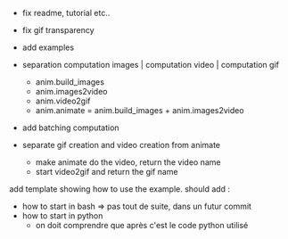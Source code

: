 
* fix readme, tutorial etc..
* fix gif transparency
* add examples

* separation computation images | computation video | computation gif
    * anim.build_images
    * anim.images2video
    * anim.video2gif
    * anim.animate = anim.build_images + anim.images2video

* add batching computation


* separate gif creation and video creation from animate
    * make animate do the video, return the video name
    * start video2gif and return the gif name


add template showing how to use the example.
should add :
* how to start in bash  => pas tout de suite, dans un futur commit
* how to start in python
    * on doit comprendre que après c'est le code python utilisé
